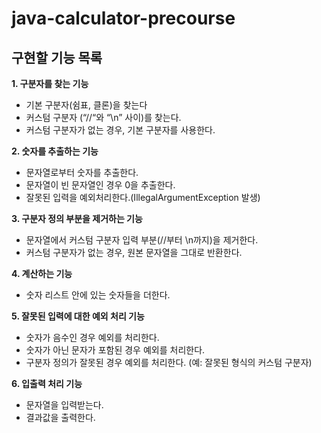# java-calculator-precourse

## 구현할 기능 목록
**1. 구분자를 찾는 기능**
- 기본 구분자(쉼표, 클론)을 찾는다
- 커스텀 구분자 (“//“와 “\n” 사이)를 찾는다.
- 커스텀 구분자가 없는 경우, 기본 구분자를 사용한다.

**2. 숫자를 추출하는 기능**
- 문자열로부터 숫자를 추출한다.
- 문자열이 빈 문자열인 경우 0을 추출한다.
- 잘못된 입력을 예외처리한다.(IllegalArgumentException 발생)


**3. 구분자 정의 부분을 제거하는 기능**
- 문자열에서 커스텀 구분자 입력 부분(//부터 \n까지)을 제거한다.
- 커스텀 구분자가 없는 경우, 원본 문자열을 그대로 반환한다.


**4. 계산하는 기능**
- 숫자 리스트 안에 있는 숫자들을 더한다.

**5. 잘못된 입력에 대한 예외 처리 기능**
- 숫자가 음수인 경우 예외를 처리한다.
- 숫자가 아닌 문자가 포함된 경우 예외를 처리한다.
- 구분자 정의가 잘못된 경우 예외를 처리한다. (예: 잘못된 형식의 커스텀 구분자)

**6. 입출력 처리 기능**
- 문자열을 입력받는다.
- 결과값을 출력한다.